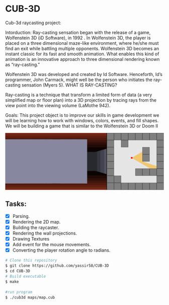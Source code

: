 # CUB-3D
Cub-3d raycasting project:

Intorduction:
Ray-casting sensation began with the release of a game, Wolfenstein 3D (iD Software), in 1992 .
In Wolfenstein 3D, the player is placed on a three dimensional maze-like environment, where he/she must find an exit while battling multiple opponents.
Wolfenstein 3D becomes an instant classic for its fast and smooth animation. 
What enables this kind of animation is an innovative approach to three dimensional rendering known as “ray-casting.”

Wolfenstein 3D was developed and created by Id Software. 
Henceforth, Id’s programmer, John Carmack, might well be the person who initiates the ray-casting sensation (Myers 5).
WHAT IS RAY-CASTING?

Ray-casting is a technique that transform a limited form of data (a very simplified map or floor plan) into a 3D projection by tracing rays from the view point into the viewing volume (LaMothe 942).

Goals:
This project object is to improve our skills in game development we will be learning how to work with windows, colors, events, and fill shapes.
We will be building a game that is similar to the Wolfenstein 3D or Doom II

<img src="https://github.com/yassir58/CUB-3D/blob/main/assets/raycast.gif"/>

## Tasks:

- [x] Parsing.
- [x] Rendering the 2D map.
- [x] Building the raycaster.
- [x] Rendering the wall projections.
- [x] Drawing Textures
- [x] Add event for the mouse movements.
- [X] Converting the player rotation angle to radians.
 
 ```bash
# Clone this repository
$ git clone https://github.com/yassir58/CUB-3D
$ cd CUB-3D
# Build executable
$ make

#run program
$ ./cub3d maps/map.cub
```
